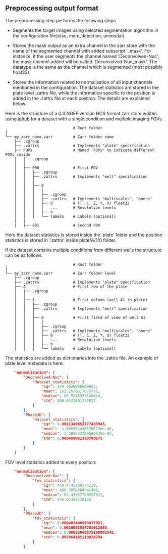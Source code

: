 ## Preprocessing output format

The preprocessing step performs the following steps.

* Segments the target images using selected segmentation algorithm in the configuration file(otsu, mem_detection, unimodal).

* Stores the mask output as an extra channel in the zarr store with the name of the segmented channel with added subscript '_mask'. For instance, if the user segments the channel named 'Deconvolved-Nuc', the mask channel added will be called 'Deconvolved-Nuc_mask'. The datatype is the same as the channel which is segmented (most possibly float32).

* Stores the information related to normalization of all input channels mentioned in the configuration. The dataset statistics are stored in the plate level .zattrs file, while the information specific to the position is added in the .zattrs file at each position. The details are explained below.

Here is the structure of a 0.4 NGFF version HCS format zarr store wriiten using [iohub](https://github.com/czbiohub/iohub) for a dataset with a single condition and multiple imaging FOVs.

```text
.                             # Root folder
│
└── my_zarr_name.zarr         # Zarr folder name
    ├── .zgroup
    ├── .zattrs               # Implements "plate" specification
    ├── FOVs                  # Named 'FOVs' to indicate different FOVs inside
    │   ├── .zgroup
    │   │
    │   ├── 000               # First FOV
    │   │   ├── .zgroup
    │   │   ├── .zattrs       # Implements "well" specification
    │   │   │
    │   │   ├── 0
    │   │   │   │
    │   │   │   ├── .zgroup
    │   │   │   ├── .zattrs   # Implements "multiscales", "omero"
    │   │   │   ├── 0         # (T, C, Z, Y, X) float32
    │   │   │   │   ...       # Resolution levels
    │   │   │   ├── n
    │   │   │   └── labels    # Labels (optional)
    |   |
    |   ├── 001               # Second FOV

 ```

Here the dataset statistics is stored inside the 'plate' folder and the position statistics is stored in '.zattrs' inside plate/A/1/0 folder.

If the dataset contains multiple conditions from different wells the structure can be as follows.

```text
.                             # Root folder
│
└── my_zarr_name.zarr         # Zarr folder level
    ├── .zgroup
    ├── .zattrs               # Implements "plate" specification
    ├── A                     # First row of the plate
    │   ├── .zgroup
    │   │
    │   ├── 1                 # First column (well A1 in plate)
    │   │   ├── .zgroup
    │   │   ├── .zattrs       # Implements "well" specification
    │   │   │
    │   │   ├── 0             # First field of view of well A1
    │   │   │   │
    │   │   │   ├── .zgroup
    │   │   │   ├── .zattrs   # Implements "multiscales", "omero"
    │   │   │   ├── 0         # (T, C, Z, Y, X) float32
    │   │   │   │   ...       # Resolution levels
    │   │   │   ├── n
    │   │   │   └── labels    # Labels (optional)

 ```

The statistics are added as dictionaries into the .zattrs file. An example of plate level metadata is here:

```json
    "normalization": {
        "Deconvolved-Nuc": {
            "dataset_statistics": {
                "iqr": 149.7620086669922,
                "mean": 262.2070617675781,
                "median": 65.5246353149414,
                "std": 890.0471801757812
            }
        },
        "Phase3D": {
            "dataset_statistics": {
                "iqr": 0.0011349652777425945,
                "mean": -1.9603044165705796e-06,
                "median": 3.388232289580628e-05,
                "std": 0.005480962339788675
            }
        }
    }
```

FOV level statistics added to every position:

```json
    "normalization": {
        "Deconvolved-Nuc": {
            "fov_statistics": {
                "iqr": 450.4745788574219,
                "mean": 486.3854064941406,
                "median": 83.43557739257812,
                "std": 976.02392578125
            }
        },
        "Phase3D": {
            "fov_statistics": {
                "iqr": 0.006403466919437051,
                "mean": 0.0010083537781611085,
                "median": 0.00022060875198803842,
                "std": 0.007864165119826794
            }
        }
